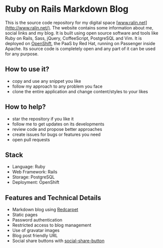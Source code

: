 # Ruby on Rails Markdown Blog

This is the source code repository for my digital space [www.ralin.net](http://www.ralin.net/). The website contains some information about me, social links and my blog. It is built using open source software and tools like Ruby on Rails, Sass, jQuery, CoffeeScript, PostgreSQL and Vim. It is deployed on [OpenShift](https://www.openshift.com/), the PaaS by Red Hat, running on Passenger inside Apache. Its source code is completely open and any part of it can be used for any purpose.

## How to use it?

- copy and use any snippet you like
- follow my approach to any problem you face
- clone the entire application and change content/styles to your likes

## How to help?

- star the repository if you like it
- follow me to get updates on its developments
- review code and propose better approaches
- create issues for bugs or features you need
- open pull requests

## Stack

- Language: Ruby
- Web Framework: Rails
- Storage: PostgreSQL
- Deployment: OpenShift

## Features and Technical Details

- Markdown blog using [Redcarpet](https://github.com/vmg/redcarpet)
- Static pages
- Password authentication
- Restricted access to blog management
- Use of gravatar images
- Blog post friendly URL
- Social share buttons with [social-share-button](https://github.com/huacnlee/social-share-button)
